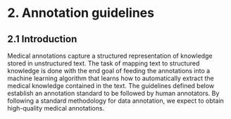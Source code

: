 # 2. Annotation guidelines

## 2.1 Introduction

Medical annotations capture a structured representation of knowledge stored in unstructured text. The task of mapping text to structured knowledge is done with the end goal of feeding the annotations into a machine learning algorithm that learns how to automatically extract the medical knowledge contained in the text. The guidelines defined below establish an annotation standard to be followed by human annotators. By following a standard methodology for data annotation, we expect to obtain high-quality medical annotations. 

